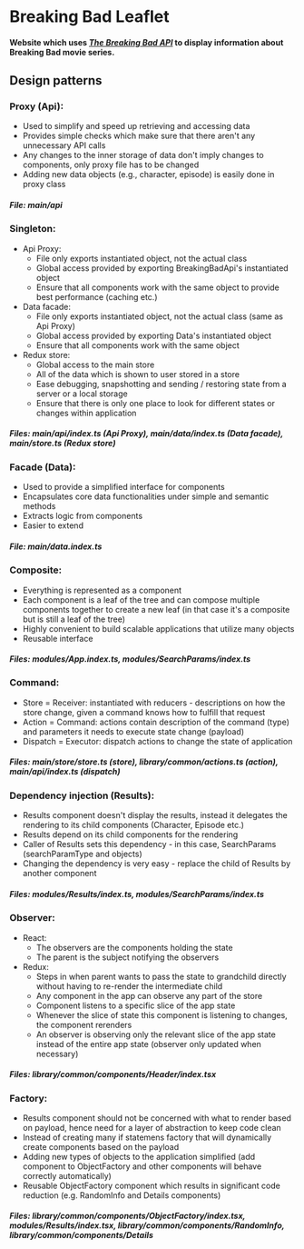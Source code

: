 # Breaking Bad Leaflet

#### Website which uses [_The Breaking Bad API_](https://breakingbadapi.com/) to display information about Breaking Bad movie series.

## Design patterns

### Proxy (Api):

- Used to simplify and speed up retrieving and accessing data
- Provides simple checks which make sure that there aren't any unnecessary API calls
- Any changes to the inner storage of data don't imply changes to components, only proxy file has to be changed
- Adding new data objects (e.g., character, episode) is easily done in proxy class

##### File: main/api

### Singleton:

- Api Proxy:
  - File only exports instantiated object, not the actual class
  - Global access provided by exporting BreakingBadApi's instantiated object
  - Ensure that all components work with the same object to provide best performance (caching etc.)
- Data facade:
  - File only exports instantiated object, not the actual class (same as Api Proxy)
  - Global access provided by exporting Data's instantiated object
  - Ensure that all components work with the same object
- Redux store:
  - Global access to the main store
  - All of the data which is shown to user stored in a store
  - Ease debugging, snapshotting and sending / restoring state from a server or a local storage
  - Ensure that there is only one place to look for different states or changes within application

##### Files: main/api/index.ts (Api Proxy), main/data/index.ts (Data facade), main/store.ts (Redux store)

### Facade (Data):

- Used to provide a simplified interface for components
- Encapsulates core data functionalities under simple and semantic methods
- Extracts logic from components
- Easier to extend

##### File: main/data.index.ts

### Composite:

- Everything is represented as a component
- Each component is a leaf of the tree and can compose multiple components together to create a new leaf (in that case it's a composite but is still a leaf of the tree)
- Highly convenient to build scalable applications that utilize many objects
- Reusable interface

##### Files: modules/App.index.ts, modules/SearchParams/index.ts

### Command:

- Store = Receiver: instantiated with reducers - descriptions on how the store change, given a command knows how to fulfill that request
- Action = Command: actions contain description of the command (type) and parameters it needs to execute state change (payload)
- Dispatch = Executor: dispatch actions to change the state of application

##### Files: main/store/store.ts (store), library/common/actions.ts (action), main/api/index.ts (dispatch)

### Dependency injection (Results):

- Results component doesn't display the results, instead it delegates the rendering to its child components (Character, Episode etc.)
- Results depend on its child components for the rendering
- Caller of Results sets this dependency - in this case, SearchParams (searchParamType and objects)
- Changing the dependency is very easy - replace the child of Results by another component

##### Files: modules/Results/index.ts, modules/SearchParams/index.ts

### Observer:

- React:
  - The observers are the components holding the state
  - The parent is the subject notifying the observers
- Redux:
  - Steps in when parent wants to pass the state to grandchild directly without having to re-render the intermediate child
  - Any component in the app can observe any part of the store
  - Component listens to a specific slice of the app state
  - Whenever the slice of state this component is listening to changes, the component rerenders
  - An observer is observing only the relevant slice of the app state instead of the entire app state (observer only updated when necessary)

##### Files: library/common/components/Header/index.tsx

### Factory:

- Results component should not be concerned with what to render based on payload, hence need for a layer of abstraction to keep code clean
- Instead of creating many if statemens factory that will dynamically create components based on the payload
- Adding new types of objects to the application simplified (add component to ObjectFactory and other components will behave correctly automatically)
- Reusable ObjectFactory component which results in significant code reduction (e.g. RandomInfo and Details components)

##### Files: library/common/components/ObjectFactory/index.tsx, modules/Results/index.tsx, library/common/components/RandomInfo, library/common/components/Details
